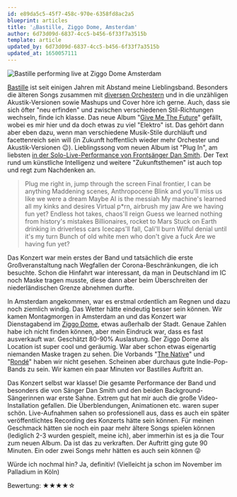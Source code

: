 ```yaml
---
id: e89da5c5-45f7-458c-970e-6358fd8ac2a5
blueprint: articles
title: '△Bastille, Ziggo Dome, Amsterdam'
author: 6d73d09d-6837-4cc5-b456-6f33f7a3515b
template: article
updated_by: 6d73d09d-6837-4cc5-b456-6f33f7a3515b
updated_at: 1650057111
---
```

![Bastille performing live at Ziggo Dome Amsterdam](/assets/bastille.gif)

[Bastille](https://de.wikipedia.org/wiki/Bastille_(Band)) ist seit einigen Jahren mit Abstand meine Lieblingsband. Besonders die älteren Songs zusammen mit [diversen Orchestern](https://www.youtube.com/watch?v=XcGjWvyc65Q) und in die unzähligen Akustik-Versionen sowie Mashups und Cover höre ich gerne. Auch, dass sie sich öfter "neu erfinden" und zwischen verschiedenen Stil-Richtungen wechseln, finde ich klasse. Das neue Album "[Give Me The Future](https://open.spotify.com/album/4OAET9jwMLVkoiciXfXRRT)" gefällt, wobei es mir hier und da doch etwas zu viel "Elektro" ist. Das gehört dann aber eben dazu, wenn man verschiedene Musik-Stile durchläuft und facettenreich sein will (in Zukunft hoffentlich wieder mehr Orchester und Akustik-Versionen 😉). Lieblingssong vom neuen Album ist "Plug In", am liebsten [in der Solo-Live-Performance von Frontsänger Dan Smith](https://www.youtube.com/watch?v=BG6aNEpgHVw). Der Text rund um künstliche Intelligenz und weitere "Zukunftsthemen" ist auch top und regt zum Nachdenken an.

> Plug me right in, jump through the screen
Final frontier, I can be anything
Maddening scenes, Anthropocene
Blink and you'll miss us like we were a dream
Maybe AI is the messiah
My machine's learned all my kinks and desires
Virtual p*rn, airbrush my jaw
Are we having fun yet?
Endless hot takes, chaos'll reign
Guess we learned nothing from history's mistakes
Billionaires, rocket to Mars
Stuck on Earth drinking in driverless cars
Icecaps'll fall, Cali'll burn
Wilful denial until it's my turn
Bunch of old white men who don't give a fuck
Are we having fun yet?


Das Konzert war mein erstes der Band und tatsächlich die erste Großveranstaltung nach Wegfallen der Corona-Beschränkungen, die ich besuchte. Schon die Hinfahrt war interessant, da man in Deutschland im IC noch Maske tragen musste, diese dann aber beim Überschreiten der niederländischen Grenze abnehmen durfte.

In Amsterdam angekommen, war es erstmal ordentlich am Regnen und dazu noch ziemlich windig. Das Wetter hätte eindeutig besser sein können. Wir kamen Montagmorgen in Amsterdam an und das Konzert war Dienstagabend im [Ziggo Dome](https://de.wikipedia.org/wiki/Ziggo_Dome), etwas außerhalb der Stadt. Genaue Zahlen habe ich nicht finden können, aber mein Eindruck war, dass es fast ausverkauft war. Geschätzt 80-90% Auslastung. Der Ziggo Dome als Location ist super cool und geräumig. War aber schon etwas eigenartig niemanden Maske tragen zu sehen. Die Vorbands "[The Native](https://open.spotify.com/artist/6c3Jb6rRod9x4pGtiizwzT)" und "[Rondé](https://open.spotify.com/artist/4hj9dun9KpnBukLv7Hgfkr)" haben wir nicht gesehen. Scheinen aber durchaus gute Indie-Pop-Bands zu sein. Wir kamen ein paar Minuten vor Bastilles Auftritt an.

Das Konzert selbst war klasse! Die gesamte Performance der Band und besonders die von Sänger Dan Smith und den beiden Background-Sängerinnen war erste Sahne. Extrem gut hat mir auch die große Video-Installation gefallen. Die Überblendungen, Animationen etc. waren super schön. Live-Aufnahmen sahen so professionell aus, dass es auch ein später veröffentlichtes Recording des Konzerts hätte sein können. Für meinen Geschmack hätten sie noch ein paar mehr ältere Songs spielen können (lediglich 2-3 wurden gespielt, meine ich), aber immerhin ist es ja die Tour zum neuen Album. Da ist das zu verkraften. Der Auftritt ging gute 90 Minuten. Ein oder zwei Songs mehr hätten es auch sein können 😜

Würde ich nochmal hin? Ja, definitiv! (Vielleicht ja schon im November im Palladium in Köln)

Bewertung: ★★★★☆